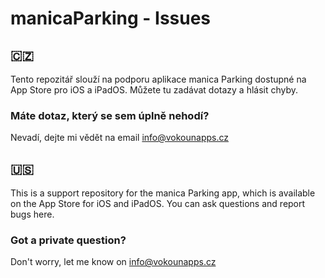 # manicaParking - Issues

## 🇨🇿

Tento repozitář slouží na podporu aplikace manica Parking dostupné na App Store pro iOS a iPadOS. Můžete tu zadávat dotazy a hlásit chyby.

### Máte dotaz, který se sem úplně nehodí?

Nevadí, dejte mi vědět na email [info@vokounapps.cz](mailto:info@vokounapps.cz)

## 🇺🇸

This is a support repository for the manica Parking app, which is available on the App Store for iOS and iPadOS. You can ask questions and report bugs here.

### Got a private question?

Don't worry, let me know on [info@vokounapps.cz](mailto:info@vokounapps.cz)

